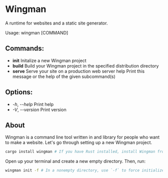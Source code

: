 # Wingman

A runtime for websites and a static site generator.

Usage: wingman [COMMAND]

## Commands: 
- **init** Initalize a new Wingman project 
- **build** Build your Wingman project in the specified distribution directory 
- **serve** Serve your site on a production
web server help Print this message or the help of the given subcommand(s)

## Options:
- *-h*, *--help* Print help 
- *-V*, *--version* Print version

## About

Wingman is a command line tool written in and library for people who want to
make a website. Let's go through setting up a new Wingman project.
```sh
cargo install wingman # If you have Rust installed, install Wingman from crates.io.
```

Open up your terminal and create a new empty directory. Then, run:
```sh
wingman init -f # In a nonempty directory, use `-f` to force initialize a new Wingman project.
```


